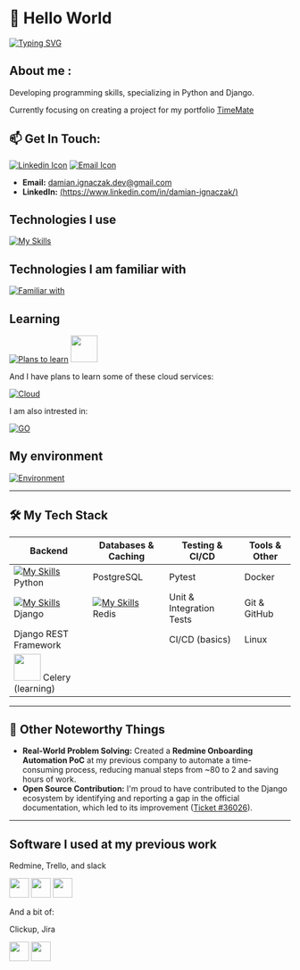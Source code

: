 <!-- Greeting section -->
# 👋 Hello World

[![Typing SVG](https://readme-typing-svg.demolab.com?font=Space+Mono&pause=1000&color=3A41E4&width=435&lines=Hi+stranger+!;Welcome+to+my+profile;I'm+Damian%2C+Junior+Backend+Developer+;+from+Konin+Poland+)](https://git.io/typing-svg)

<!-- About me section -->
## About me :  
 Developing programming skills, specializing in Python and Django. 
 
 Currently focusing on creating a project for my portfolio [TimeMate](https://github.com/vaqMAD/TimeMate)

 
 ##  📫 Get In Touch:
  [![Linkedin Icon](https://skillicons.dev/icons?i=linkedin)](https://www.linkedin.com/in/damian-ignaczak/) [![Email Icon](https://skillicons.dev/icons?i=gmail)](mailto:damian.ignaczak.dev@gmail.com) 
 
  * **Email:** damian.ignaczak.dev@gmail.com
  * **LinkedIn:** [(https://www.linkedin.com/in/damian-ignaczak/)](https://www.linkedin.com/in/damian-ignaczak/)

<!-- Techstack section -->
## Technologies I use
 [![My Skills](https://skillicons.dev/icons?i=py,django,postgres,git,github,docker,linux)]()

## Technologies I am familiar with 
 [![Familiar with](https://skillicons.dev/icons?i=flask,html,css)]()

<!-- Plans to learn section -->
## Learning
 [![Plans to learn](https://skillicons.dev/icons?i=redis)]() <span> <img height="48" width="48" src="https://cdn.simpleicons.org/celery"/> </span>


 And I have plans to learn some of these cloud services:
 
 [![Cloud](https://skillicons.dev/icons?i=aws,azure,gcp)]()
 
 I am also intrested in:  
 
 [![GO](https://skillicons.dev/icons?i=go)]()

## My environment 
 [![Environment](https://skillicons.dev/icons?i=pycharm,notion,vscode,windows)]()


---

## 🛠️ My Tech Stack

| Backend        | Databases & Caching | Testing & CI/CD          | Tools & Other       |
| -------------- | ------------------- | ------------------------ | ------------------- |
| [![My Skills](https://skillicons.dev/icons?i=py)]() Python         | PostgreSQL          | Pytest                   | Docker              |
| [![My Skills](https://skillicons.dev/icons?i=django)]() Django         | [![My Skills](https://skillicons.dev/icons?i=redis)]() Redis               | Unit & Integration Tests | Git & GitHub        |
| Django REST Framework |                     | CI/CD (basics)           | Linux               |
| <span> <img height="48" width="48" src="https://cdn.simpleicons.org/celery"/> </span> Celery (learning) |                  |                          |                     |

---

## 🌱 Other Noteworthy Things

* **Real-World Problem Solving:** Created a **Redmine Onboarding Automation PoC** at my previous company to automate a time-consuming process, reducing manual steps from ~80 to 2 and saving hours of work.
* **Open Source Contribution:** I'm proud to have contributed to the Django ecosystem by identifying and reporting a gap in the official documentation, which led to its improvement ([Ticket #36026](https://code.djangoproject.com/ticket/36026)).

---


<!-- Greeting section -->
## Software I used at my previous work

Redmine, Trello, and slack


<span><img height="35" width="35" src="https://cdn.simpleicons.org/redmine"/></span>
<span><img height="35" width="35" src="https://cdn.simpleicons.org/trello"/></span>
<span><img height="35" width="35" src="https://cdn.simpleicons.org/slack"/></span>

  
 And a bit of:
 
 Clickup, Jira

 
 <span><img height="35" width="35" src="https://cdn.simpleicons.org/clickup"/></span>
 <span><img height="35" width="35" src="https://cdn.simpleicons.org/jira"/></span>
